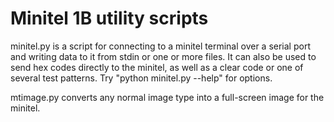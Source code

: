 Minitel 1B utility scripts
==========================

minitel.py is a script for connecting to a minitel terminal over a serial port and writing data to it from stdin or one or more files. It can also be used to send hex codes directly to the minitel, as well as a clear code or one of several test patterns. Try "python minitel.py --help" for options.

mtimage.py converts any normal image type into a full-screen image for the minitel.
